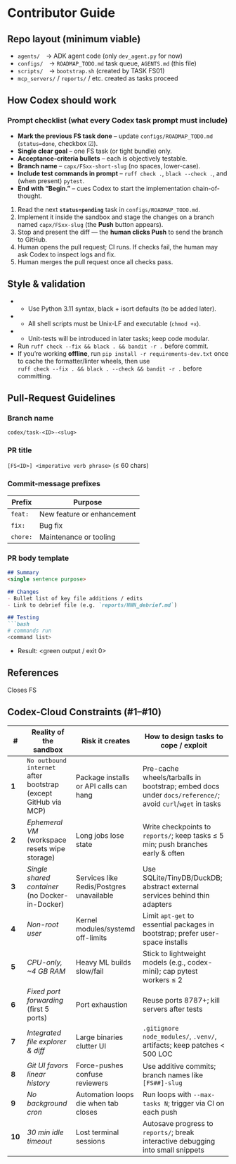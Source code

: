 # Contributor Guide

## Repo layout (minimum viable)
- `agents/` → ADK agent code (only `dev_agent.py` for now)
- `configs/` → `ROADMAP_TODO.md` task queue, `AGENTS.md` (this file)
- `scripts/` → `bootstrap.sh` (created by TASK FS01)
- `mcp_servers/` / `reports/` / etc. created as tasks proceed

## How Codex should work

### Prompt checklist (what every Codex task prompt must include)

* **Mark the previous FS task done** – update `configs/ROADMAP_TODO.md` (`status=done`, checkbox ☑).
* **Single clear goal** – one FS task (or tight bundle) only.
* **Acceptance-criteria bullets** – each is objectively testable.
* **Branch name** – `capx/FSxx-short-slug` (no spaces, lower-case).
* **Include test commands in prompt** – `ruff check .`, `black --check .`, and (when present) `pytest`.
* **End with “Begin.”** – cues Codex to start the implementation chain-of-thought.

1. Read the next **`status=pending`** task in `configs/ROADMAP_TODO.md`.
2. Implement it inside the sandbox and stage the changes on a branch named `capx/FSxx-slug` (the **Push** button appears).
3. Stop and present the diff — the **human clicks Push** to send the branch to GitHub.
4. Human opens the pull request; CI runs.  If checks fail, the human may ask Codex to inspect logs and fix.
5. Human merges the pull request once all checks pass.

## Style & validation
- - Use Python 3.11 syntax, black + isort defaults (to be added later).
- - All shell scripts must be Unix-LF and executable (`chmod +x`).
- - Unit-tests will be introduced in later tasks; keep code modular.
- Run `ruff check --fix && black . && bandit -r .` before commit.
- If you’re working **offline**, run `pip install -r requirements-dev.txt` once to cache the formatter/linter wheels, then use  
  `ruff check --fix . && black . --check && bandit -r .` before committing.

## Pull-Request Guidelines

### Branch name
`codex/task-<ID>-<slug>`

### PR title
`[FS<ID>] <imperative verb phrase>`  (≤ 60 chars)

### Commit-message prefixes
| Prefix | Purpose |
| ------ | ------- |
| `feat:` | New feature or enhancement |
| `fix:` | Bug fix |
| `chore:` | Maintenance or tooling |

### PR body template
```markdown
## Summary
<single sentence purpose>

## Changes
- Bullet list of key file additions / edits
- Link to debrief file (e.g. `reports/NNN_debrief.md`)

## Testing
```bash
# commands run
<command list>
```
* Result: <green output / exit 0>

## References

Closes FS<ID>

## Codex-Cloud Constraints (#1–#10)

| #      | Reality of the sandbox                                         | Risk it creates                          | How to design tasks to cope / exploit                                                                    |
| ------ | -------------------------------------------------------------- | ---------------------------------------- | -------------------------------------------------------------------------------------------------------- |
| **1**  | `No outbound internet` after bootstrap (except GitHub via MCP) | Package installs or API calls can hang   | Pre-cache wheels/tarballs in bootstrap; embed docs under `docs/reference/`; avoid `curl`/`wget` in tasks |
| **2**  | *Ephemeral VM* (workspace resets wipe storage)                 | Long jobs lose state                     | Write checkpoints to `reports/`; keep tasks ≤ 5 min; push branches early & often                         |
| **3**  | *Single shared container* (no Docker-in-Docker)                | Services like Redis/Postgres unavailable | Use SQLite/TinyDB/DuckDB; abstract external services behind thin adapters                                |
| **4**  | *Non-root user*                                                | Kernel modules/systemd off-limits        | Limit `apt-get` to essential packages in bootstrap; prefer user-space installs                           |
| **5**  | *CPU-only, \~4 GB RAM*                                         | Heavy ML builds slow/fail                | Stick to lightweight models (e.g., codex-mini); cap pytest workers ≤ 2                                   |
| **6**  | *Fixed port forwarding* (first 5 ports)                        | Port exhaustion                          | Reuse ports 8787+; kill servers after tests                                                              |
| **7**  | *Integrated file explorer & diff*                              | Large binaries clutter UI                | `.gitignore` `node_modules/`, `.venv/`, artifacts; keep patches < 500 LOC                                |
| **8**  | *Git UI favors linear history*                                 | Force-pushes confuse reviewers           | Use additive commits; branch names like `[FS##]-slug`                                                    |
| **9**  | *No background cron*                                           | Automation loops die when tab closes     | Run loops with `--max-tasks N`; trigger via CI on each push                                              |
| **10** | *30 min idle timeout*                                          | Lost terminal sessions                   | Autosave progress to `reports/`; break interactive debugging into small snippets                         |

